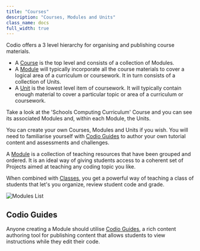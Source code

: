 ```yaml
---
title: "Courses"
description: "Courses, Modules and Units"
class_name: docs
full_width: true
---
```


Codio offers a 3 level hierarchy for organising and publishing course materials. 

- A [Course](/docs/dashboard/courses/) is the top level and consists of a collection of Modules.
- A [Module](/docs/dashboard/modules/) will typically incorporate all the course materials to cover a logical area of a curriculum or coursework. It in turn consists of a collection of Units.
- A [Unit](/dashboard/modules/module-add/) is the lowest level item of coursework. It will typically contain enough material to cover a particular topic or area of a curriculum or coursework.

Take a look at the 'Schools Computing Curriculum' Course and you can see its associated Modules and, within each Module, the Units.

You can create your own Courses, Modules and Units if you wish. You will need to familiarise yourself with [Codio Guides](/docs/ide/tools/guides/) to author your own tutorial content and assessments and challenges. 

A [Module](/docs/dashboard/modules/) is a collection of teaching resources that have been grouped and ordered. It is an ideal way of giving students access to a coherent set of Projects aimed at teaching any coding topic you like.

When combined with [Classes](/docs/dashboard/classes/), you get a powerful way of teaching a class of students that let's you organize, review student code and grade.

![Modules List](/img/docs/module_list.png)

## Codio Guides
Anyone creating a Module should utilise [Codio Guides](/docs/ide/tools/guides/), a rich content authoring tool for publishing content that allows students to view instructions while they edit their code.


